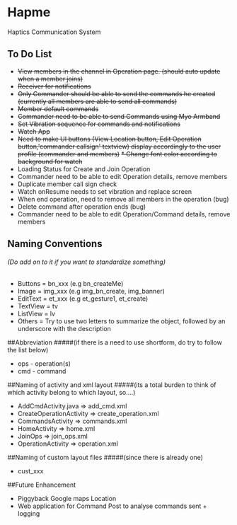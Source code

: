 # Hapme
Haptics Communication System

## To Do List
* ~~View members in the channel in Operation page. (should auto update when a member joins)~~
* ~~Receiver for notifications~~
* ~~Only Commander should be able to send the commands he created (currently all members are able to send all commands)~~
* ~~Member default commands~~
* ~~Commander need to be able to send Commands using Myo Armband~~
* ~~Set Vibration sequence for commands and notifications~~
* ~~Watch App~~
* ~~Need to make UI buttons (View Location button, Edit Operation button,'commander callsign' textview) display accordingly to the user profile (commander and members)~~
~~* Change font color according to background for watch~~
* Loading Status for Create and Join Operation
* Commander need to be able to edit Operation details, remove members
* Duplicate member call sign check
* Watch onResume needs to set vibration and replace screen
* When end operation, need to remove all members in the operation (bug)
* Delete command after operation ends (bug)
* Commander need to be able to edit Operation/Command details, remove members

## Naming Conventions
###### (Do add on to it if you want to standardize something)
* Buttons = bn_xxx (e.g bn_createMe)
* Image = img_xxx (e.g img_bn_create, img_banner)
* EditText = et_xxx (e.g et_gesture1, et_create)
* TextView = tv
* ListView = lv
* Others = Try to use two letters to summarize the object, followed by an underscore with the description

##Abbreviation
#####(if there is a need to use shortform, do try to follow the list below)
* ops - operation(s)
* cmd - command

##Naming of activity and xml layout
#####(its a total burden to think of which activity belong to which layout, so....)
* AddCmdActivity.java => add_cmd.xml
* CreateOperationActivity => create_operation.xml
* CommandsActivity => commands.xml
* HomeActivity => home.xml
* JoinOps => join_ops.xml
* OperationActivity => operation.xml

##Naming of custom layout files
#####(since there is already one)
* cust_xxx

##Future Enhancement
* Piggyback Google maps Location
* Web application for Command Post to analyse commands sent + logging